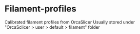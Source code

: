 # Filament-profiles
Calibrated filament profiles from OrcaSlicer
Usually stored under "OrcaSclicer > user > default > filament" folder